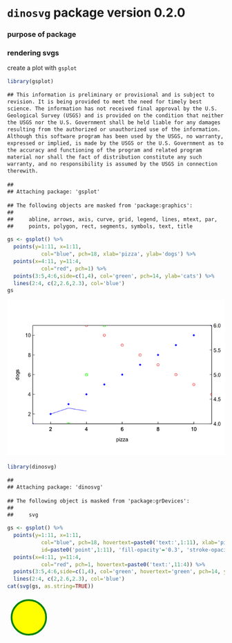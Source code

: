 `dinosvg` package version 0.2.0
===============================

### purpose of package

### rendering svgs

create a plot with `gsplot`

``` r
library(gsplot)
```

    ## This information is preliminary or provisional and is subject to revision. It is being provided to meet the need for timely best science. The information has not received final approval by the U.S. Geological Survey (USGS) and is provided on the condition that neither the USGS nor the U.S. Government shall be held liable for any damages resulting from the authorized or unauthorized use of the information. Although this software program has been used by the USGS, no warranty, expressed or implied, is made by the USGS or the U.S. Government as to the accuracy and functioning of the program and related program material nor shall the fact of distribution constitute any such warranty, and no responsibility is assumed by the USGS in connection therewith.

    ## 
    ## Attaching package: 'gsplot'

    ## The following objects are masked from 'package:graphics':
    ## 
    ##     abline, arrows, axis, curve, grid, legend, lines, mtext, par,
    ##     points, polygon, rect, segments, symbols, text, title

``` r
gs <- gsplot() %>% 
  points(y=1:11, x=1:11, 
           col="blue", pch=18, xlab='pizza', ylab='dogs') %>% 
  points(x=4:11, y=11:4, 
           col="red", pch=1) %>% 
  points(3:5,4:6,side=c(1,4), col='green', pch=14, ylab='cats') %>% 
  lines(2:4, c(2,2.6,2.3), col='blue')
gs
```

![](README_files/figure-markdown_github/unnamed-chunk-1-1.png)

``` r
library(dinosvg)
```

    ## 
    ## Attaching package: 'dinosvg'

    ## The following object is masked from 'package:grDevices':
    ## 
    ##     svg

``` r
gs <- gsplot() %>% 
  points(y=1:11, x=1:11, 
           col="blue", pch=18, hovertext=paste0('text:',1:11), xlab='pizza', ylab='dogs', 
           id=paste0('point',1:11), 'fill-opacity'='0.3', 'stroke-opacity'=seq(0,1, length.out = 11)) %>% 
  points(x=4:11, y=11:4, 
           col="red", pch=1, hovertext=paste0('text:',11:4)) %>% 
  points(3:5,4:6,side=c(1,4), col='green', hovertext='green', pch=14, ylab='cats') %>% 
  lines(2:4, c(2,2.6,2.3), col='blue')
cat(svg(gs, as.string=TRUE))
```
<svg width="100" height="100">
  <circle cx="50" cy="50" r="40" stroke="green" stroke-width="4" fill="yellow" />
</svg>
